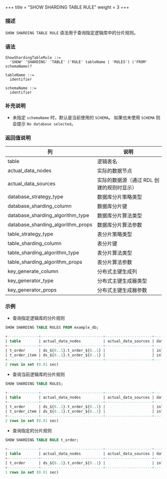 +++
title = "SHOW SHARDING TABLE RULE"
weight = 3
+++


### 描述

`SHOW SHARDING TABLE RULE` 语法用于查询指定逻辑库中的分片规则。

### 语法
```
ShowShardingTableRule ::=
  'SHOW' 'SHARDING' 'TABLE' ('RULE' tableName | 'RULES') ('FROM' schemaName)?

tableName ::=
  identifier

schemaName ::=
  identifier
```

### 补充说明
- 未指定 `schemaName` 时，默认是当前使用的 `SCHEMA`。 如果也未使用 `SCHEMA` 则会提示 `No database selected`。

 ### 返回值说明

| 列                                | 说明                                |
| --------------------------------- | ---------------------------------- |
| table                             | 逻辑表名                            |
| actual_data_nodes                 | 实际的数据节点                       |
| actual_data_sources               | 实际的数据源（通过 RDL 创建的规则时显示）|
| database_strategy_type            | 数据库分片策略类型                    |
| database_sharding_column          | 数据库分片键                         |
| database_sharding_algorithm_type  | 数据库分片算法类型                    |
| database_sharding_algorithm_props | 数据库分片算法参数                    |
| table_strategy_type               | 表分片策略类型                       |
| table_sharding_column             | 表分片键                            |
| table_sharding_algorithm_type     | 表分片算法类型                       |
| table_sharding_algorithm_props    | 表分片算法参数                       |
| key_generate_column               | 分布式主键生成列                     |
| key_generator_type                | 分布式主键生成器类型                  |
| key_generator_props               | 分布式主键生成器参数                  |

 ### 示例
- 查询指定逻辑库的分片规则
```sql
SHOW SHARDING TABLE RULES FROM example_db;
```
```sql
+--------------+----------------------------+---------------------+------------------------+--------------------------+----------------------------------+----------------------------------------+---------------------+-----------------------+-------------------------------+-----------------------------------------+---------------------+--------------------+---------------------+
| table        | actual_data_nodes          | actual_data_sources | database_strategy_type | database_sharding_column | database_sharding_algorithm_type | database_sharding_algorithm_props      | table_strategy_type | table_sharding_column | table_sharding_algorithm_type | table_sharding_algorithm_props          | key_generate_column | key_generator_type | key_generator_props |
+--------------+----------------------------+---------------------+------------------------+--------------------------+----------------------------------+----------------------------------------+---------------------+-----------------------+-------------------------------+-----------------------------------------+---------------------+--------------------+---------------------+
| t_order      | ds_${0..1}.t_order_${0..1} |                     | inline                 | user_id                  | inline                           | algorithm-expression=ds_${user_id % 2} | inline              | user_id               | inline                        | algorithm-expression=ds_${order_id % 2} |                     |                    |                     |
| t_order_item | ds_${0..1}.t_order_${0..1} |                     | inline                 | user_id                  | inline                           | algorithm-expression=ds_${user_id % 2} | inline              | user_id               | inline                        | algorithm-expression=ds_${order_id % 2} |                     |                    |                     |
+--------------+----------------------------+---------------------+------------------------+--------------------------+----------------------------------+----------------------------------------+---------------------+-----------------------+-------------------------------+-----------------------------------------+---------------------+--------------------+---------------------+
2 rows in set (0.01 sec)
```

- 查询当前逻辑库的分片规则
```sql
SHOW SHARDING TABLE RULES;
```
```sql
+--------------+----------------------------+---------------------+------------------------+--------------------------+----------------------------------+----------------------------------------+---------------------+-----------------------+-------------------------------+-----------------------------------------+---------------------+--------------------+---------------------+
| table        | actual_data_nodes          | actual_data_sources | database_strategy_type | database_sharding_column | database_sharding_algorithm_type | database_sharding_algorithm_props      | table_strategy_type | table_sharding_column | table_sharding_algorithm_type | table_sharding_algorithm_props          | key_generate_column | key_generator_type | key_generator_props |
+--------------+----------------------------+---------------------+------------------------+--------------------------+----------------------------------+----------------------------------------+---------------------+-----------------------+-------------------------------+-----------------------------------------+---------------------+--------------------+---------------------+
| t_order      | ds_${0..1}.t_order_${0..1} |                     | inline                 | user_id                  | inline                           | algorithm-expression=ds_${user_id % 2} | inline              | user_id               | inline                        | algorithm-expression=ds_${order_id % 2} |                     |                    |                     |
| t_order_item | ds_${0..1}.t_order_${0..1} |                     | inline                 | user_id                  | inline                           | algorithm-expression=ds_${user_id % 2} | inline              | user_id               | inline                        | algorithm-expression=ds_${order_id % 2} |                     |                    |                     |
+--------------+----------------------------+---------------------+------------------------+--------------------------+----------------------------------+----------------------------------------+---------------------+-----------------------+-------------------------------+-----------------------------------------+---------------------+--------------------+---------------------+
2 rows in set (0.01 sec)
```
- 查询指定的分片规则
```sql
SHOW SHARDING TABLE RULE t_order;
```
```sql
+--------------+----------------------------+---------------------+------------------------+--------------------------+----------------------------------+----------------------------------------+---------------------+-----------------------+-------------------------------+-----------------------------------------+---------------------+--------------------+---------------------+
| table        | actual_data_nodes          | actual_data_sources | database_strategy_type | database_sharding_column | database_sharding_algorithm_type | database_sharding_algorithm_props      | table_strategy_type | table_sharding_column | table_sharding_algorithm_type | table_sharding_algorithm_props          | key_generate_column | key_generator_type | key_generator_props |
+--------------+----------------------------+---------------------+------------------------+--------------------------+----------------------------------+----------------------------------------+---------------------+-----------------------+-------------------------------+-----------------------------------------+---------------------+--------------------+---------------------+
| t_order      | ds_${0..1}.t_order_${0..1} |                     | inline                 | user_id                  | inline                           | algorithm-expression=ds_${user_id % 2} | inline              | user_id               | inline                        | algorithm-expression=ds_${order_id % 2} |                     |                    |                     |
+--------------+----------------------------+---------------------+------------------------+--------------------------+----------------------------------+----------------------------------------+---------------------+-----------------------+-------------------------------+-----------------------------------------+---------------------+--------------------+---------------------+
1 rows in set (0.01 sec)
```